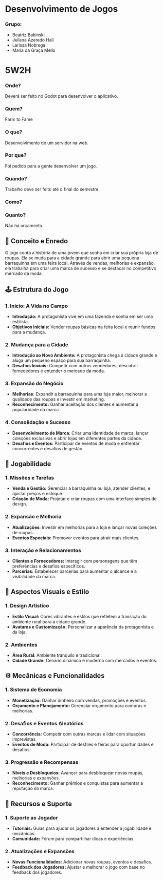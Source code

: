 # Desenvolvimento de Jogos 
### Grupo: 
* Beatriz Babinski
* Juliana Azeredo Hall
* Larissa Nobrega
* Maria da Graça Mello 


# 5W2H

### Onde?
Deverá ser feito no Godot para desenvolver o aplicativo.

### Quem?
Farm to Fame

### O que?
Desenvolvimento de um servidor na web.

### Por que?
Foi pedido para a gente desenvolver um jogo.

### Quando?
Trabalho deve ser feito até o final do semestre.

### Como?


### Quanto?
Não há orçamento.

## 📜 Conceito e Enredo

O jogo conta a história de uma jovem que sonha em criar sua própria loja de roupas. Ela se muda para a cidade grande para abrir uma pequena barraquinha em uma feira local. Através de vendas, melhorias e expansão, ela trabalha para criar uma marca de sucesso e se destacar no competitivo mercado da moda.

## 🕹️ Estrutura do Jogo

### 1. Início: A Vida no Campo
- **Introdução:** A protagonista vive em uma fazenda e sonha em ser uma estilista.
- **Objetivos Iniciais:** Vender roupas básicas na feira local e reunir fundos para a mudança.

### 2. Mudança para a Cidade
- **Introdução ao Novo Ambiente:** A protagonista chega à cidade grande e aluga um pequeno espaço para sua barraquinha.
- **Desafios Iniciais:** Competir com outros vendedores, descobrir fornecedores e entender o mercado da moda.

### 3. Expansão do Negócio
- **Melhorias:** Expandir a barraquinha para uma loja maior, melhorar a qualidade das roupas e investir em marketing.
- **Reconhecimento:** Ganhar aceitação dos clientes e aumentar a popularidade da marca.

### 4. Consolidação e Sucesso
- **Desenvolvimento de Marca:** Criar uma identidade de marca, lançar coleções exclusivas e abrir lojas em diferentes partes da cidade.
- **Desafios e Eventos:** Participar de eventos de moda e enfrentar concorrentes e desafios de gestão.

## 🧩 Jogabilidade

### 1. Missões e Tarefas
- **Venda e Gestão:** Gerenciar a barraquinha ou loja, atender clientes, e ajustar preços e estoque.
- **Criação de Moda:** Projetar e criar roupas com uma interface simples de design.

### 2. Expansão e Melhoria
- **Atualizações:** Investir em melhorias para a loja e lançar novas coleções de roupas.
- **Eventos Especiais:** Promover eventos para atrair mais clientes.

### 3. Interação e Relacionamentos
- **Clientes e Fornecedores:** Interagir com personagens que têm preferências e desafios específicos.
- **Parcerias:** Estabelecer parcerias para aumentar o alcance e a visibilidade da marca.

## 🎨 Aspectos Visuais e Estilo

### 1. Design Artístico
- **Estilo Visual:** Cores vibrantes e estilos que refletem a transição do ambiente rural para a cidade grande.
- **Avatares e Customização:** Personalizar a aparência da protagonista e da loja.

### 2. Ambientes
- **Área Rural:** Ambiente tranquilo e tradicional.
- **Cidade Grande:** Cenário dinâmico e moderno com mercados e eventos.

## ⚙️ Mecânicas e Funcionalidades

### 1. Sistema de Economia
- **Monetização:** Ganhar dinheiro com vendas, promoções e eventos.
- **Orçamento e Planejamento:** Gerenciar orçamento para compras e melhorias.

### 2. Desafios e Eventos Aleatórios
- **Concorrência:** Competir com outras marcas e lidar com situações imprevistas.
- **Eventos de Moda:** Participar de desfiles e feiras para oportunidades e desafios.

### 3. Progressão e Recompensas
- **Níveis e Desbloqueios:** Avançar para desbloquear novas roupas, melhorias e expansões.
- **Reconhecimento:** Ganhar prêmios e conquistas para aumentar a reputação da marca.

## 🔧 Recursos e Suporte

### 1. Suporte ao Jogador
- **Tutoriais:** Guias para ajudar os jogadores a entender a jogabilidade e mecânicas.
- **Comunidade:** Fórum para compartilhar dicas e experiências.

### 2. Atualizações e Expansões
- **Novas Funcionalidades:** Adicionar novas roupas, eventos e desafios.
- **Feedback dos Jogadores:** Ajustar e melhorar o jogo com base no feedback dos jogadores.
